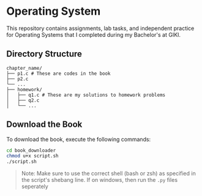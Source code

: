 # Operating System

This repository contains assignments, lab tasks, and independent practice for Operating Systems that I completed during my Bachelor's at GIKI.

## Directory Structure

```
chapter_name/
├── p1.c # These are codes in the book
├── p2.c
└── ...
├── homework/
│   ├── q1.c # These are my solutions to homework problems
│   ├── q2.c
│   └── ...
```

## Download the Book

To download the book, execute the following commands:

```zsh
cd book_downloader
chmod u+x script.sh
./script.sh
```

>Note: Make sure to use the correct shell (bash or zsh) as specified in the script's shebang line. If on windows, then run the `.py` files seperately
